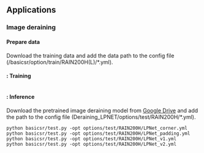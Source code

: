 ## Applications
###  Image deraining
####  Prepare data
Download the training data and add the data path to the config file (/basicsr/option/train/RAIN200H(L)/*.yml). 
#### : Training
```

```
#### : Inference
Download the pretrained image deraining model from [Google Drive](https://drive.google.com/drive/folders/1zayArqjtukQu9HmtkWQlGzynRNRi-idt?usp=sharing
) and add the path to the config file (Deraining_LPNET/options/test/RAIN200H/*.yml).
```
python basicsr/test.py -opt options/test/RAIN200H/LPNet_corner.yml
python basicsr/test.py -opt options/test/RAIN200H/LPNet_padding.yml 
python basicsr/test.py -opt options/test/RAIN200H/LPNet_v1.yml 
python basicsr/test.py -opt options/test/RAIN200H/LPNet_v2.yml 
